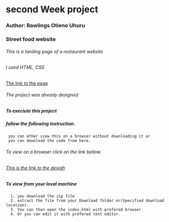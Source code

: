 # second Week project
### Author: Rawlings Otieno Uhuru
### Street food website
###### This is a landing page of a restaurant website
###### I used HTML, CSS
[The link to the page](https://uhuru-rawlings.github.io/week2-1_10_2021-/)
###### The project was already designed 
##### To execiute this project 
##### follow the following instruction.
     you can ether view this on a browser without downloading it or
     you can download the code from here.
###### To view on a browser click on the link bellow.
###### [This is the link to the desigh](https://drive.google.com/drive/folders/1m39zuC6FevjbZvdxNAY27-9Dozb2U39_)

##### To view from your loval machine
      1. you download the zip file
      2. extract the file from your Download folder or(Specified download location).
      3. You can then open the index.html with prefered browser
      4. Or you can edit it with prefered text editor.
